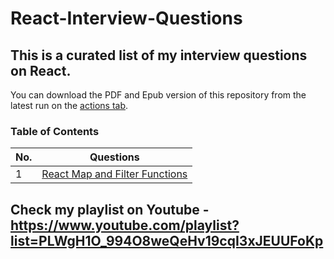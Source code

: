 # React-Interview-Questions

## This is a curated list of my interview questions on React.

You can download the PDF and Epub version of this repository from the latest run on the [actions tab](https://github.com/sudheerj/reactjs-interview-questions/actions).

### Table of Contents

| No. | Questions                                           |
| --- | --------------------------------------------------- |
| 1   | [React Map and Filter Functions](#React-Map-Filter) |

## Check my playlist on Youtube - https://www.youtube.com/playlist?list=PLWgH1O_994O8weQeHv19cqI3xJEUUFoKp
